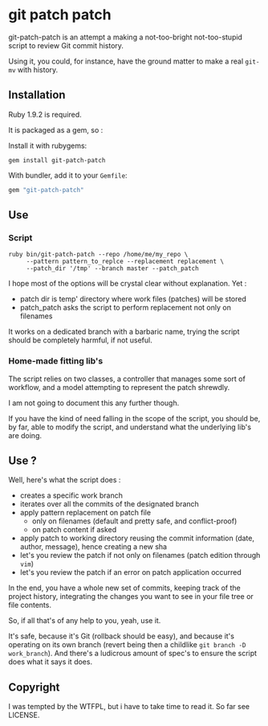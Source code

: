 # git patch patch

git-patch-patch is an attempt a making a not-too-bright not-too-stupid script
to review Git commit history.

Using it, you could, for instance, have the ground matter to make a real
`git-mv` with history.

## Installation

Ruby 1.9.2 is required.

It is packaged as a gem, so :

Install it with rubygems:

    gem install git-patch-patch

With bundler, add it to your `Gemfile`:

``` ruby
gem "git-patch-patch"
```

## Use

### Script

``` shell
ruby bin/git-patch-patch --repo /home/me/my_repo \
     --pattern pattern_to_replce --replacement replacement \
     --patch_dir '/tmp' --branch master --patch_patch

```

I hope most of the options will be crystal clear without explanation. Yet :
 - patch dir is temp' directory where work files (patches) will be stored
 - patch_patch asks the script to perform replacement not only on filenames

It works on a dedicated branch with a barbaric name, trying the script should
be completely harmful, if not useful.

### Home-made fitting lib's

The script relies on two classes, a controller that manages some sort of
workflow, and a model attempting to represent the patch shrewdly.

I am not going to document this any further though.

If you have the kind of need falling in the scope of the script, you should be,
by far, able to modify the script, and understand what the underlying lib's are
doing.

## Use ?

Well, here's what the script does :
 - creates a specific work branch
 - iterates over all the commits of the designated branch
 - apply pattern replacement on patch file
   - only on filenames (default and pretty safe, and conflict-proof)
   - on patch content if asked
 - apply patch to working directory reusing the commit information (date,
   author, message), hence creating a new sha
 - let's you review the patch if not only on filenames 
   (patch edition through `vim`)
 - let's you review the patch if an error on patch application occurred

In the end, you have a whole new set of commits, keeping track of the project
history, integrating the changes you want to see in your file tree or file
contents.

So, if all that's of any help to you, yeah, use it.

It's safe, because it's Git (rollback should be easy), and because it's
operating on its own branch (revert being then a childlike
`git branch -D work_branch`). And there's a ludicrous amount of spec's to ensure
the script does what it says it does.


Copyright
---------

I was tempted by the WTFPL, but i have to take time to read it.
So far see LICENSE.
